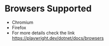 # Browsers Supported

- Chromium
- Firefox
- For more details check the link https://playwright.dev/dotnet/docs/browsers